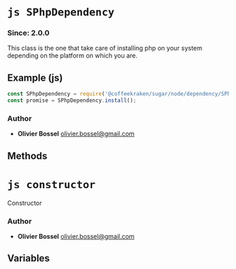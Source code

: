 


<!-- @namespace    sugar.node.dependency -->

# ```js SPhpDependency ```
### Since: 2.0.0

This class is the one that take care of installing php on your system depending on the platform on which you are.



## Example (js)

```js
const SPhpDependency = require('@coffeekraken/sugar/node/dependency/SPhpDependency');
const promise = SPhpDependency.install();
```


### Author
- **Olivier Bossel** <a href="mailto:olivier.bossel@gmail.com">olivier.bossel@gmail.com</a> 


## Methods




# ```js constructor ```


Constructor




### Author
- **Olivier Bossel** <a href="mailto:olivier.bossel@gmail.com">olivier.bossel@gmail.com</a> 


## Variables


